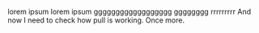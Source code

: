 lorem ipsum lorem ipsum gggggggggggggggggg              gggggggg    rrrrrrrrr
And now I need to check how pull is working.
Once more.
